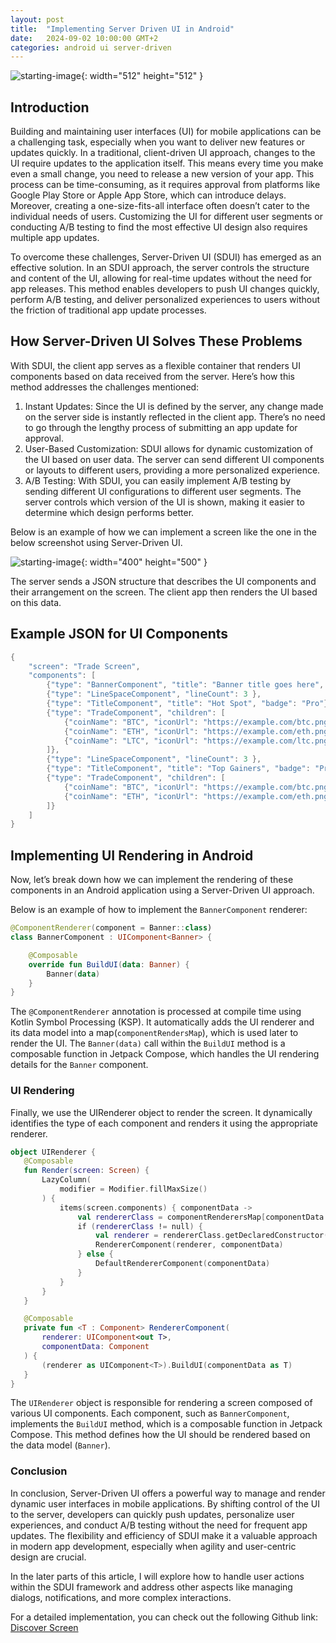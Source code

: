 ```yaml
---
layout: post
title:  "Implementing Server Driven UI in Android"
date:   2024-09-02 10:00:00 GMT+2
categories: android ui server-driven
---
```

![starting-image](/assets/images/post/server_driven_ui.webp){: width="512" height="512" }

## Introduction
Building and maintaining user interfaces (UI) for mobile applications can be a challenging task, especially when you want to deliver new features or updates quickly. In a traditional, client-driven UI approach, changes to the UI require updates to the application itself. This means every time you make even a small change, you need to release a new version of your app. This process can be time-consuming, as it requires approval from platforms like Google Play Store or Apple App Store, which can introduce delays.
Moreover, creating a one-size-fits-all interface often doesn’t cater to the individual needs of users. Customizing the UI for different user segments or conducting A/B testing to find the most effective UI design also requires multiple app updates.

To overcome these challenges, Server-Driven UI (SDUI) has emerged as an effective solution. In an SDUI approach, the server controls the structure and content of the UI, allowing for real-time updates without the need for app releases. This method enables developers to push UI changes quickly, perform A/B testing, and deliver personalized experiences to users without the friction of traditional app update processes.

## How Server-Driven UI Solves These Problems
With SDUI, the client app serves as a flexible container that renders UI components based on data received from the server. Here’s how this method addresses the challenges mentioned:

1. Instant Updates: Since the UI is defined by the server, any change made on the server side is instantly reflected in the client app. There’s no need to go through the lengthy process of submitting an app update for approval.
2. User-Based Customization: SDUI allows for dynamic customization of the UI based on user data. The server can send different UI components or layouts to different users, providing a more personalized experience.
3. A/B Testing: With SDUI, you can easily implement A/B testing by sending different UI configurations to different user segments. The server controls which version of the UI is shown, making it easier to determine which design performs better.

Below is an example of how we can implement a screen like the one in the below screenshot using Server-Driven UI.

![starting-image](/assets/images/post/server_driven_phone_screenshot.webp){: width="400" height="500" }


The server sends a JSON structure that describes the UI components and their arrangement on the screen. The client app then renders the UI based on this data.

## Example JSON for UI Components
```kotlin
{
    "screen": "Trade Screen",
    "components": [
        {"type": "BannerComponent", "title": "Banner title goes here", "description": ["Description line 1", "Description line 2"], "iconUrl": "https://example_ui.com/icon.png"},
        {"type": "LineSpaceComponent", "lineCount": 3 },
        {"type": "TitleComponent", "title": "Hot Spot", "badge": "Pro"},
        {"type": "TradeComponent", "children": [
            {"coinName": "BTC", "iconUrl": "https://example.com/btc.png", "price": "345.123", "change": "-4.65"},
            {"coinName": "ETH", "iconUrl": "https://example.com/eth.png", "price": "234.567", "change": "-3.2"},
            {"coinName": "LTC", "iconUrl": "https://example.com/ltc.png", "price": "123.456", "change": "-2.13"}
        ]},
        {"type": "LineSpaceComponent", "lineCount": 3 },
        {"type": "TitleComponent", "title": "Top Gainers", "badge": "Pro"},
        {"type": "TradeComponent", "children": [
            {"coinName": "BTC", "iconUrl": "https://example.com/btc.png", "price": "345.123", "change": "1.2"},
            {"coinName": "ETH", "iconUrl": "https://example.com/eth.png", "price": "234.567", "change": "0.5"}
        ]}
    ]
}
```
## Implementing UI Rendering in Android
Now, let’s break down how we can implement the rendering of these components in an Android application using a Server-Driven UI approach.

Below is an example of how to implement the `BannerComponent` renderer:

```kotlin
@ComponentRenderer(component = Banner::class)
class BannerComponent : UIComponent<Banner> {

    @Composable
    override fun BuildUI(data: Banner) {
        Banner(data)
    }
}
```

The `@ComponentRenderer` annotation is processed at compile time using Kotlin Symbol Processing (KSP). It automatically adds the UI renderer and its data model into a map(`componentRendersMap`), which is used later to render the UI. The `Banner(data)` call within the `BuildUI` method is a composable function in Jetpack Compose, which handles the UI rendering details for the `Banner` component.

### UI Rendering
Finally, we use the UIRenderer object to render the screen. It dynamically identifies the type of each component and renders it using the appropriate renderer.
 ```kotlin
object UIRenderer {
    @Composable
    fun Render(screen: Screen) {
        LazyColumn(
            modifier = Modifier.fillMaxSize()
        ) {
            items(screen.components) { componentData ->
                val rendererClass = componentRenderersMap[componentData::class.java]
                if (rendererClass != null) {
                    val renderer = rendererClass.getDeclaredConstructor().newInstance()
                    RendererComponent(renderer, componentData)
                } else {
                    DefaultRendererComponent(componentData)
                }
            }
        }
    }

    @Composable
    private fun <T : Component> RendererComponent(
        renderer: UIComponent<out T>,
        componentData: Component
    ) {
        (renderer as UIComponent<T>).BuildUI(componentData as T)
    }
}
```
The `UIRenderer` object is responsible for rendering a screen composed of various UI components. Each component, such as `BannerComponent`, implements the `BuildUI` method, which is a composable function in Jetpack Compose. This method defines how the UI should be rendered based on the data model (`Banner`).

### Conclusion
In conclusion, Server-Driven UI offers a powerful way to manage and render dynamic user interfaces in mobile applications. By shifting control of the UI to the server, developers can quickly push updates, personalize user experiences, and conduct A/B testing without the need for frequent app updates. The flexibility and efficiency of SDUI make it a valuable approach in modern app development, especially when agility and user-centric design are crucial.

In the later parts of this article, I will explore how to handle user actions within the SDUI framework and address other aspects like managing dialogs, notifications, and more complex interactions.

For a detailed implementation, you can check out the following Github link:
[Discover Screen](https://github.com/ymatinfard/Crypto/tree/develop/app/src/main/java/com/matin/youtech/crypto/ui/screen/discover)
